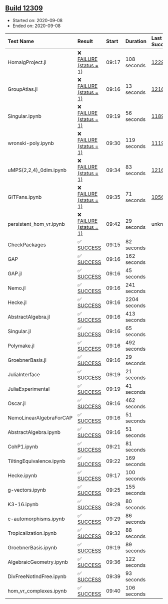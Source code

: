 ## [Build 12309](https://oscarci.mathematik.uni-kl.de/job/oscar/12309/)

* Started on: 2020-09-08
* Ended on: 2020-09-08

| Test Name    | Result | Start | Duration | Last Success | First Failure |
|:-------------|:-------|:------|:---------|:-------------|:--------------|
| HomalgProject.jl | ❌ [FAILURE (status = 1)](https://oscarci.mathematik.uni-kl.de/job/oscar/12309/artifact/logs/build-12309/HomalgProject.jl.log) | 09:17 | 108 seconds | [12292](https://oscarci.mathematik.uni-kl.de/job/oscar/12292/) | [12293](https://oscarci.mathematik.uni-kl.de/job/oscar/12293/) |
| GroupAtlas.jl | ❌ [FAILURE (status = 1)](https://oscarci.mathematik.uni-kl.de/job/oscar/12309/artifact/logs/build-12309/GroupAtlas.jl.log) | 09:16 | 13 seconds | [12167](https://oscarci.mathematik.uni-kl.de/job/oscar/12167/) | [12168](https://oscarci.mathematik.uni-kl.de/job/oscar/12168/) |
| Singular.ipynb | ❌ [FAILURE (status = 1)](https://oscarci.mathematik.uni-kl.de/job/oscar/12309/artifact/logs/build-12309/Singular.ipynb.log) | 09:19 | 56 seconds | [11893](https://oscarci.mathematik.uni-kl.de/job/oscar/11893/) | [11894](https://oscarci.mathematik.uni-kl.de/job/oscar/11894/) |
| wronski-poly.ipynb | ❌ [FAILURE (status = 1)](https://oscarci.mathematik.uni-kl.de/job/oscar/12309/artifact/logs/build-12309/wronski-poly.ipynb.log) | 09:30 | 119 seconds | [11192](https://oscarci.mathematik.uni-kl.de/job/oscar/11192/) | [11193](https://oscarci.mathematik.uni-kl.de/job/oscar/11193/) |
| uMPS(2,2,4)_0dim.ipynb | ❌ [FAILURE (status = 1)](https://oscarci.mathematik.uni-kl.de/job/oscar/12309/artifact/logs/build-12309/uMPS-2-2-4-_0dim.ipynb.log) | 09:34 | 83 seconds | [12167](https://oscarci.mathematik.uni-kl.de/job/oscar/12167/) | [12168](https://oscarci.mathematik.uni-kl.de/job/oscar/12168/) |
| GITFans.ipynb | ❌ [FAILURE (status = 1)](https://oscarci.mathematik.uni-kl.de/job/oscar/12309/artifact/logs/build-12309/GITFans.ipynb.log) | 09:35 | 71 seconds | [10566](https://oscarci.mathematik.uni-kl.de/job/oscar/10566/) | [10567](https://oscarci.mathematik.uni-kl.de/job/oscar/10567/) |
| persistent_hom_vr.ipynb | ❌ [FAILURE (status = 1)](https://oscarci.mathematik.uni-kl.de/job/oscar/12309/artifact/logs/build-12309/persistent_hom_vr.ipynb.log) | 09:42 | 29 seconds | unknown | unknown |
| CheckPackages | ✅ [SUCCESS](https://oscarci.mathematik.uni-kl.de/job/oscar/12309/artifact/logs/build-12309/CheckPackages.log) | 09:15 | 82 seconds |  |  |
| GAP | ✅ [SUCCESS](https://oscarci.mathematik.uni-kl.de/job/oscar/12309/artifact/logs/build-12309/GAP.log) | 09:16 | 162 seconds |  |  |
| GAP.jl | ✅ [SUCCESS](https://oscarci.mathematik.uni-kl.de/job/oscar/12309/artifact/logs/build-12309/GAP.jl.log) | 09:16 | 45 seconds |  |  |
| Nemo.jl | ✅ [SUCCESS](https://oscarci.mathematik.uni-kl.de/job/oscar/12309/artifact/logs/build-12309/Nemo.jl.log) | 09:16 | 241 seconds |  |  |
| Hecke.jl | ✅ [SUCCESS](https://oscarci.mathematik.uni-kl.de/job/oscar/12309/artifact/logs/build-12309/Hecke.jl.log) | 09:16 | 2204 seconds |  |  |
| AbstractAlgebra.jl | ✅ [SUCCESS](https://oscarci.mathematik.uni-kl.de/job/oscar/12309/artifact/logs/build-12309/AbstractAlgebra.jl.log) | 09:16 | 413 seconds |  |  |
| Singular.jl | ✅ [SUCCESS](https://oscarci.mathematik.uni-kl.de/job/oscar/12309/artifact/logs/build-12309/Singular.jl.log) | 09:16 | 65 seconds |  |  |
| Polymake.jl | ✅ [SUCCESS](https://oscarci.mathematik.uni-kl.de/job/oscar/12309/artifact/logs/build-12309/Polymake.jl.log) | 09:16 | 492 seconds |  |  |
| GroebnerBasis.jl | ✅ [SUCCESS](https://oscarci.mathematik.uni-kl.de/job/oscar/12309/artifact/logs/build-12309/GroebnerBasis.jl.log) | 09:16 | 29 seconds |  |  |
| JuliaInterface | ✅ [SUCCESS](https://oscarci.mathematik.uni-kl.de/job/oscar/12309/artifact/logs/build-12309/JuliaInterface.log) | 09:19 | 21 seconds |  |  |
| JuliaExperimental | ✅ [SUCCESS](https://oscarci.mathematik.uni-kl.de/job/oscar/12309/artifact/logs/build-12309/JuliaExperimental.log) | 09:19 | 41 seconds |  |  |
| Oscar.jl | ✅ [SUCCESS](https://oscarci.mathematik.uni-kl.de/job/oscar/12309/artifact/logs/build-12309/Oscar.jl.log) | 09:16 | 462 seconds |  |  |
| NemoLinearAlgebraForCAP | ✅ [SUCCESS](https://oscarci.mathematik.uni-kl.de/job/oscar/12309/artifact/logs/build-12309/NemoLinearAlgebraForCAP.log) | 09:16 | 51 seconds |  |  |
| AbstractAlgebra.ipynb | ✅ [SUCCESS](https://oscarci.mathematik.uni-kl.de/job/oscar/12309/artifact/logs/build-12309/AbstractAlgebra.ipynb.log) | 09:16 | 51 seconds |  |  |
| CohP1.ipynb | ✅ [SUCCESS](https://oscarci.mathematik.uni-kl.de/job/oscar/12309/artifact/logs/build-12309/CohP1.ipynb.log) | 09:21 | 81 seconds |  |  |
| TiltingEquivalence.ipynb | ✅ [SUCCESS](https://oscarci.mathematik.uni-kl.de/job/oscar/12309/artifact/logs/build-12309/TiltingEquivalence.ipynb.log) | 09:22 | 169 seconds |  |  |
| Hecke.ipynb | ✅ [SUCCESS](https://oscarci.mathematik.uni-kl.de/job/oscar/12309/artifact/logs/build-12309/Hecke.ipynb.log) | 09:17 | 100 seconds |  |  |
| g-vectors.ipynb | ✅ [SUCCESS](https://oscarci.mathematik.uni-kl.de/job/oscar/12309/artifact/logs/build-12309/g-vectors.ipynb.log) | 09:25 | 155 seconds |  |  |
| K3-16.ipynb | ✅ [SUCCESS](https://oscarci.mathematik.uni-kl.de/job/oscar/12309/artifact/logs/build-12309/K3-16.ipynb.log) | 09:28 | 80 seconds |  |  |
| c-automorphisms.ipynb | ✅ [SUCCESS](https://oscarci.mathematik.uni-kl.de/job/oscar/12309/artifact/logs/build-12309/c-automorphisms.ipynb.log) | 09:29 | 86 seconds |  |  |
| Tropicalization.ipynb | ✅ [SUCCESS](https://oscarci.mathematik.uni-kl.de/job/oscar/12309/artifact/logs/build-12309/Tropicalization.ipynb.log) | 09:32 | 88 seconds |  |  |
| GroebnerBasis.ipynb | ✅ [SUCCESS](https://oscarci.mathematik.uni-kl.de/job/oscar/12309/artifact/logs/build-12309/GroebnerBasis.ipynb.log) | 09:19 | 89 seconds |  |  |
| AlgebraicGeometry.ipynb | ✅ [SUCCESS](https://oscarci.mathematik.uni-kl.de/job/oscar/12309/artifact/logs/build-12309/AlgebraicGeometry.ipynb.log) | 09:36 | 122 seconds |  |  |
| DivFreeNotIndFree.ipynb | ✅ [SUCCESS](https://oscarci.mathematik.uni-kl.de/job/oscar/12309/artifact/logs/build-12309/DivFreeNotIndFree.ipynb.log) | 09:39 | 93 seconds |  |  |
| hom_vr_complexes.ipynb | ✅ [SUCCESS](https://oscarci.mathematik.uni-kl.de/job/oscar/12309/artifact/logs/build-12309/hom_vr_complexes.ipynb.log) | 09:40 | 106 seconds |  |  |
